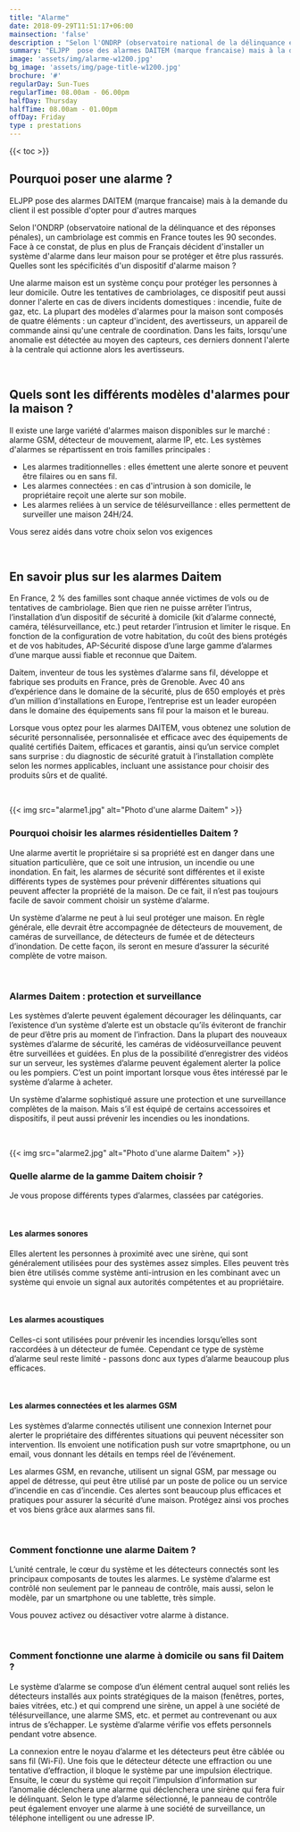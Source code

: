 ```yaml
---
title: "Alarme"
date: 2018-09-29T11:51:17+06:00
mainsection: 'false'
description : "Selon l'ONDRP (observatoire national de la délinquance et des réponses pénales), un cambriolage est commis en France toutes les 90 secondes. Face à ce constat, de plus en plus de Français décident d'installer un système d'alarme dans leur maison pour se protéger et être plus rassurés."
summary: "ELJPP  pose des alarmes DAITEM (marque francaise) mais à la demande du client il est possible d'opter pour d'autres marques"
image: 'assets/img/alarme-w1200.jpg'
bg_image: 'assets/img/page-title-w1200.jpg'
brochure: '#'
regularDay: Sun-Tues
regularTime: 08.00am - 06.00pm
halfDay: Thursday
halfTime: 08.00am - 01.00pm
offDay: Friday
type : prestations
---
```


{{< toc >}}


## Pourquoi poser une alarme ?

ELJPP  pose des alarmes DAITEM (marque francaise) mais à la demande du client il est possible d'opter pour d'autres marques

Selon l'ONDRP (observatoire national de la délinquance et des réponses pénales), un cambriolage est commis en France toutes les 90 secondes. Face à ce constat, de plus en plus de Français décident d'installer un système d'alarme dans leur maison pour se protéger et être plus rassurés.
Quelles sont les spécificités d'un dispositif d'alarme maison ?

Une alarme maison est un système conçu pour protéger les personnes à leur domicile. Outre les tentatives de cambriolages, ce dispositif peut aussi donner l'alerte en cas de divers incidents domestiques : incendie, fuite de gaz, etc. La plupart des modèles d'alarmes pour la maison sont composés de quatre éléments : un capteur d'incident, des avertisseurs, un appareil de commande ainsi qu'une centrale de coordination. Dans les faits, lorsqu'une anomalie est détectée au moyen des capteurs, ces derniers donnent l'alerte à la centrale qui actionne alors les avertisseurs.

<br>

## Quels sont les différents modèles d'alarmes pour la maison ?

Il existe une large variété d'alarmes maison disponibles sur le marché : alarme GSM, détecteur de mouvement, alarme IP, etc. Les systèmes d'alarmes se répartissent en trois familles principales :

- Les alarmes traditionnelles : elles émettent une alerte sonore et peuvent être filaires ou en sans fil.
- Les alarmes connectées : en cas d'intrusion à son domicile, le propriétaire reçoit une alerte sur son mobile.
- Les alarmes reliées à un service de télésurveillance : elles permettent de surveiller une maison 24H/24.

Vous serez aidés dans votre choix selon vos exigences

<br>

## En savoir plus sur les alarmes Daitem

En France, 2 % des familles sont chaque année victimes de vols ou de tentatives de cambriolage. Bien que
rien ne puisse arrêter l’intrus, l’installation d’un dispositif de sécurité à domicile (kit d’alarme connecté,
caméra, télésurveillance, etc.) peut retarder l’intrusion et limiter le risque. En fonction de la configuration
de votre habitation, du coût des biens protégés et de vos habitudes, AP-Sécurité dispose d’une large
gamme d’alarmes d’une marque aussi fiable et reconnue que Daitem.

Daitem, inventeur de tous les systèmes d’alarme sans fil, développe et fabrique ses produits en France,
près de Grenoble. Avec 40 ans d’expérience dans le domaine de la sécurité, plus de 650 employés et près
d’un million d’installations en Europe, l’entreprise est un leader européen dans le domaine des
équipements sans fil pour la maison et le bureau.

Lorsque vous optez pour les alarmes DAITEM, vous obtenez une solution de sécurité personnalisée,
personnalisée et efficace avec des équipements de qualité certifiés Daitem, efficaces et garantis, ainsi
qu’un service complet sans surprise : du diagnostic de sécurité gratuit à l’installation complète selon les
normes applicables, incluant une assistance pour choisir des produits sûrs et de qualité.

<br>

{{< img src="alarme1.jpg" alt="Photo d'une alarme Daitem" >}}

### Pourquoi choisir les alarmes résidentielles Daitem ?

Une alarme avertit le propriétaire si sa propriété est en danger dans une situation particulière, que ce soit
une intrusion, un incendie ou une inondation. En fait, les alarmes de sécurité sont différentes et il existe
différents types de systèmes pour prévenir différentes situations qui peuvent affecter la propriété de la
maison. De ce fait, il n’est pas toujours facile de savoir comment choisir un système d’alarme.

Un système d’alarme ne peut à lui seul protéger une maison. En règle générale, elle devrait être
accompagnée de détecteurs de mouvement, de caméras de surveillance, de détecteurs de fumée et de
détecteurs d’inondation. De cette façon, ils seront en mesure d’assurer la sécurité complète de votre
maison.

<br>

### Alarmes Daitem : protection et surveillance

Les systèmes d’alerte peuvent également décourager les délinquants, car l’existence d’un système d’alerte
est un obstacle qu’ils éviteront de franchir de peur d’être pris au moment de l’infraction. Dans la plupart
des nouveaux systèmes d’alarme de sécurité, les caméras de vidéosurveillance peuvent être surveillées et
guidées. En plus de la possibilité d’enregistrer des vidéos sur un serveur, les systèmes d’alarme peuvent
également alerter la police ou les pompiers. C’est un point important lorsque vous êtes intéressé par le
système d’alarme à acheter.

Un système d’alarme sophistiqué assure une protection et une surveillance complètes de la maison. Mais
s’il est équipé de certains accessoires et dispositifs, il peut aussi prévenir les incendies ou les inondations.

<br>

{{< img src="alarme2.jpg" alt="Photo d'une alarme Daitem" >}}

### Quelle alarme de la gamme Daitem choisir ?

Je vous propose différents types d’alarmes, classées par catégories.

<br>

#### Les alarmes sonores

Elles alertent les personnes à proximité avec une sirène, qui sont généralement utilisées
pour des systèmes assez simples. Elles peuvent très bien être utilisés comme système anti-intrusion en les
combinant avec un système qui envoie un signal aux autorités compétentes et au propriétaire. 

<br>

#### Les alarmes acoustiques 

Celles-ci sont  utilisées pour prévenir les incendies lorsqu’elles sont raccordées à un
détecteur de fumée. Cependant ce type de système d’alarme seul reste limité - passons donc aux types d’alarme beaucoup plus efficaces.

<br>

#### Les alarmes connectées et les alarmes GSM

Les systèmes d’alarme connectés utilisent une connexion Internet pour alerter le propriétaire des différentes situations qui peuvent nécessiter son intervention. Ils envoient une notification push sur votre smaprtphone, ou un email, vous donnant les détails en temps réel de l’événement.

Les alarmes GSM, en revanche, utilisent un signal GSM, par message ou appel de détresse, qui peut être
utilisé par un poste de police ou un service d’incendie en cas d’incendie. Ces alertes sont beaucoup plus 
efficaces et pratiques pour assurer la sécurité d’une maison. Protégez ainsi vos proches et vos biens grâce aux alarmes sans fil.

<!-- enchainement incompréhensible, demander plus d'infos
L’alarme est au cœur de la protection de votre maison. Le système d’alarme est simple et efficace. La centrale d’alarme communique avec les détecteurs de radiofréquences. La communication radio permet le cryptage à double fréquence et prévient toute tentative de fraude.
Protégez l’accès à votre propriété grâce à la communication vocale interne sans fil. Première protection contre les dangers de la route, elle vous permet de contrôler l’accès à votre propriété.
Il est équipé d’une technologie de commande à distance qui, en plus de la sécurité, offre un réel confort
d’utilisation au quotidien.
Protégez votre maison éloignée grâce à la vidéosurveillance.
L’offre de vidéosurveillance vous permet de voir et d’entendre à distance ce qui se passe sur l’objet
protégé. Idéal pour une résidence secondaire.
La télésurveillance est un complément idéal à votre système de sécurité.
Vous pouvez optez pour une prise de photos lors d'une intrusion ou filmer grâce à une caméra Daitem, qui
dans les deux cas seront envoyés directement sur votre portable.
Possibilité d'envoyer les images à trois différents destinataires. -->

<br>

### Comment fonctionne une alarme Daitem ?

L’unité centrale, le cœur du système et les détecteurs connectés sont les principaux composants de toutes
les alarmes. Le système d’alarme est contrôlé non seulement par le panneau de contrôle, mais aussi, selon le modèle,
par un smartphone ou une tablette, très simple.

Vous pouvez activez ou désactiver votre alarme à distance.

<br>

### Comment fonctionne une alarme à domicile ou sans fil Daitem ?

Le système d’alarme se compose d’un élément central auquel sont reliés les détecteurs installés aux points
stratégiques de la maison (fenêtres, portes, baies vitrées, etc.) et qui comprend une sirène, un appel à une
société de télésurveillance, une alarme SMS, etc. et permet au contrevenant ou aux intrus de s’échapper.
Le système d’alarme vérifie vos effets personnels pendant votre absence.

La connexion entre le noyau d’alarme et les détecteurs peut être câblée ou sans fil (Wi-Fi). Une fois que le
détecteur détecte une effraction ou une tentative d’effraction, il bloque le système par une impulsion
électrique. Ensuite, le cœur du système qui reçoit l’impulsion d’information sur l’anomalie déclenchera
une alarme qui déclenchera une sirène qui fera fuir le délinquant. Selon le type d’alarme sélectionné, le
panneau de contrôle peut également envoyer une alarme à une société de surveillance, un téléphone
intelligent ou une adresse IP.